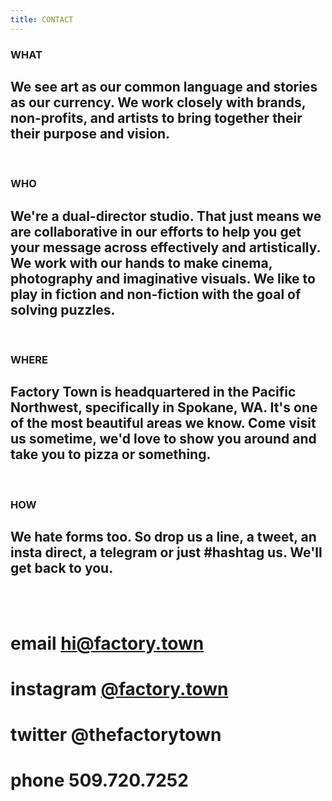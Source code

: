 ```yaml
---
title: CONTACT
---
```


### WHAT

## We see art as our common language and stories as our currency. We work closely with brands, non-profits, and artists to bring together their their purpose and vision. 
<BR>

### WHO

## We're a dual-director studio. That just means we are collaborative in our efforts to help you get your message across effectively and artistically. We work with our hands to make cinema, photography and imaginative visuals. We like to play in fiction and non-fiction with the goal of solving puzzles.
<BR>

### WHERE

## Factory Town is headquartered in the Pacific Northwest, specifically in Spokane, WA. It's one of the most beautiful areas we know. Come visit us sometime, we'd love to show you around and take you to pizza or something.
<BR>

### HOW

## We hate forms too. So drop us a line, a tweet, an insta direct, a telegram or just #hashtag us. We'll get back to you.
<BR>
<BR>

# email <a href="mailto:hi@factory.town?subject=There's something we want to say..." target="_top">hi@factory.town</a>

# instagram [@factory.town](http://instagram.com/factory.town)

# twitter @thefactorytown

# phone 509.720.7252